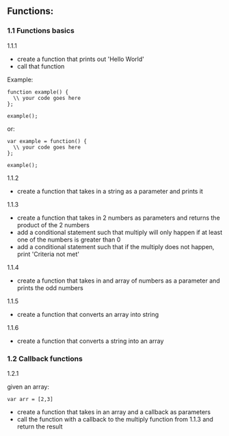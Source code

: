 ## Functions:

### 1.1 Functions basics
1.1.1
  - create a function that prints out 'Hello World'
  - call that function
  
Example:
```
function example() {
  \\ your code goes here
};

example();
```
or:

```
var example = function() {
  \\ your code goes here
};

example();
```

1.1.2
  - create a function that takes in a string as a parameter and prints it

1.1.3
  - create a function that takes in 2 numbers as parameters and returns the product of the 2 numbers
  - add a conditional statement such that multiply will only happen if at least one of the numbers is greater than 0
  - add a conditional statement such that if the multiply does not happen, print 'Criteria not met'
  
1.1.4
  - create a function that takes in and array of numbers as a parameter and prints the odd numbers
  
1.1.5
  - create a function that converts an array into string

1.1.6
  - create a function that converts a string into an array

### 1.2 Callback functions

1.2.1

  given an array:
  
  ```
  var arr = [2,3]
  ```
  
  - create a function that takes in an array and a callback as parameters
  - call the function with a callback to the multiply function from 1.1.3 and return the result
